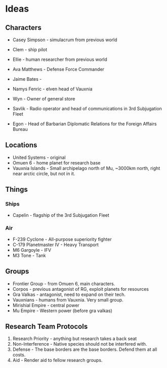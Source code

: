 # Ideas

## Characters

* Casey Simpson - simulacrum from previous world
* Clem - ship pilot
* Ellie - human researcher from previous world
* Ava Matthews - Defense Force Commander
* Jaime Bates -

* Namys Fenric - elven head of Vauxnia
* Wyn - Owner of general store

* Savlik - Radio operator and head of communications in 3rd Subjugation Fleet
* Egon - Head of Barbarian Diplomatic Relations for the Foreign Affairs Bureau

## Locations

* United Systems - original
* Omuen 6 - home planet for research base
* Vauxnia Islands - Small archipelago north of Mu, ~3000km north, right near arctic circle, but not in it.

## Things

### Ships
* Capelin - flagship of the 3rd Subjugation Fleet

### Air

* F-239 Cyclone - All-purpose superiority fighter
* C-179 Planetmaster IV - Heavy Transport
* M6 Gargoyle - IFV
* M3 Tone - Tank

## Groups

* Frontier Group - from Omuen 6, main characters.
* Corpos - previous antagonist of RG, exploit planets for resources
* Gra Valkas - antagonist, need to expand on their tech.
* Vauxnians - humans from Vauxnia. Very small group.
* Mirishial Empire - central power
* Mu Empire - Western power (before gra valkas)

## Research Team Protocols

1. Research Priority - anything but research takes a back seat
2. Non-Interference - Native species should not be interfered with.
3. Defense - The base borders are the base borders. Defend them at all costs.
4. Aid - Render aid to fellow research groups.
